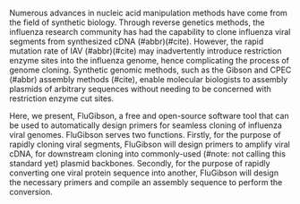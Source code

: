 Numerous advances in nucleic acid manipulation methods have come from the field of synthetic biology. Through reverse genetics methods, the influenza research community has had the capability to clone influenza viral segments from synthesized cDNA (#abbr)(#cite). However, the rapid mutation rate of IAV (#abbr)(#cite) may inadvertently introduce restriction enzyme sites into the influenza genome, hence complicating the process of genome cloning. Synthetic genomic methods, such as the Gibson and CPEC (#abbr) assembly methods (#cite), enable molecular biologists to assembly plasmids of arbitrary sequences without needing to be concerned with restriction enzyme cut sites. 

Here, we present, FluGibson, a free and open-source software tool that can be used to automatically design primers for seamless cloning of influenza viral genomes. FluGibson serves two functions. Firstly, for the purpose of rapidly cloning viral segments, FluGibson will design primers to amplify viral cDNA, for downstream cloning into commonly-used (#note: not calling this standard yet) plasmid backbones. Secondly, for the purpose of rapidly converting one viral protein sequence into another, FluGibson will design the necessary primers and compile an assembly sequence to perform the conversion. 